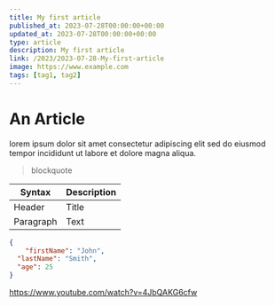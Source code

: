 ```yaml
---
title: My first article
published_at: 2023-07-28T00:00:00+00:00
updated_at: 2023-07-28T00:00:00+00:00
type: article
description: My first article
link: /2023/2023-07-28-My-first-article
image: https://www.example.com
tags: [tag1, tag2]
---
```


# An Article

lorem ipsum dolor sit amet consectetur adipiscing elit sed do eiusmod tempor incididunt ut labore et dolore magna aliqua. 

> blockquote 

| Syntax | Description |
| ----------- | ----------- |
| Header | Title |
| Paragraph | Text | 



```json
{
    "firstName": "John",
  "lastName": "Smith",
  "age": 25
}
``` 

https://www.youtube.com/watch?v=4JbQAKG6cfw
